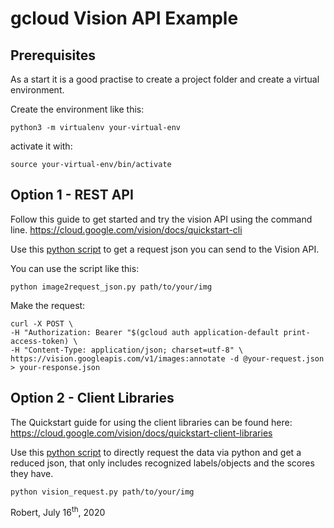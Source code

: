 # gcloud Vision API Example

## Prerequisites

As a start it is a good practise to create a project folder and create a virtual environment.

Create the environment like this:

	python3 -m virtualenv your-virtual-env

activate it with:

	source your-virtual-env/bin/activate

## Option 1 - REST API

Follow this guide to get started and try the vision API using the command line.
<a href="https://cloud.google.com/vision/docs/quickstart-cli" target="_blank">https://cloud.google.com/vision/docs/quickstart-cli</a>

Use this <a href="https://github.com/yellowblob/schaubies/blob/master/Vision_API/image2request_json.py" target="_blank">python script</a> to get a request json you can send to the Vision API.

You can use the script like this:

	python image2request_json.py path/to/your/img

Make the request:

	curl -X POST \
	-H "Authorization: Bearer "$(gcloud auth application-default print-access-token) \
	-H "Content-Type: application/json; charset=utf-8" \
	https://vision.googleapis.com/v1/images:annotate -d @your-request.json > your-response.json

## Option 2 - Client Libraries

The Quickstart guide for using the client libraries can be found here:  
<a href="https://cloud.google.com/vision/docs/quickstart-client-libraries" target="_blank">https://cloud.google.com/vision/docs/quickstart-client-libraries</a>

Use this <a href="https://github.com/yellowblob/schaubies/blob/master/Vision_API/vision_request.py" target="_blank">python script</a> to directly request the data via python and get a reduced json, that only includes recognized labels/objects and the scores they have.

	python vision_request.py path/to/your/img

<i class="far fa-circle" style="color:gold"></i> Robert, July 16<sup>th</sup>, 2020